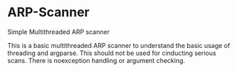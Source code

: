 # ARP-Scanner
Simple Multithreaded ARP scanner

This is a basic multithreaded ARP scanner to understand the basic usage of threading and argparse. This should not be used for cinducting serious scans. There is noexception handling or argument checking.
